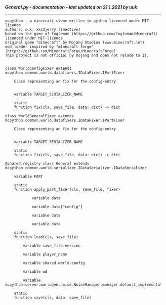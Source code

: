 ***General.py - documentation - last updated on 21.1.2021 by uuk***
___

    mcpython - a minecraft clone written in python licenced under MIT-licence
    authors: uuk, xkcdjerry (inactive)
    based on the game of fogleman (https://github.com/fogleman/Minecraft) licenced under MIT-licence
    original game "minecraft" by Mojang Studios (www.minecraft.net)
    mod loader inspired by "minecraft forge" (https://github.com/MinecraftForge/MinecraftForge)
    This project is not official by mojang and does not relate to it.


    class WorldConfigFixer extends mcpython.common.world.datafixers.IDataFixer.IPartFixer
        
        Class representing an fix for the config-entry


        variable TARGET_SERIALIZER_NAME

        static
        function fix(cls, save_file, data: dict) -> dict

    class WorldGeneralFixer extends mcpython.common.world.datafixers.IDataFixer.IPartFixer
        
        Class representing an fix for the config-entry


        variable TARGET_SERIALIZER_NAME

        static
        function fix(cls, save_file, data: dict) -> dict

    @shared.registry class General extends mcpython.common.world.serializer.IDataSerializer.IDataSerializer

        variable PART

        static
        function apply_part_fixer(cls, save_file, fixer)

                variable data

                variable data["config"]

                variable data

                variable data

        static
        function load(cls, save_file)

            variable save_file.version

            variable player_name

            variable shared.world.config

            variable wd

            variable mcpython.server.worldgen.noise.NoiseManager.manager.default_implementation

        static
        function save(cls, data, save_file)
